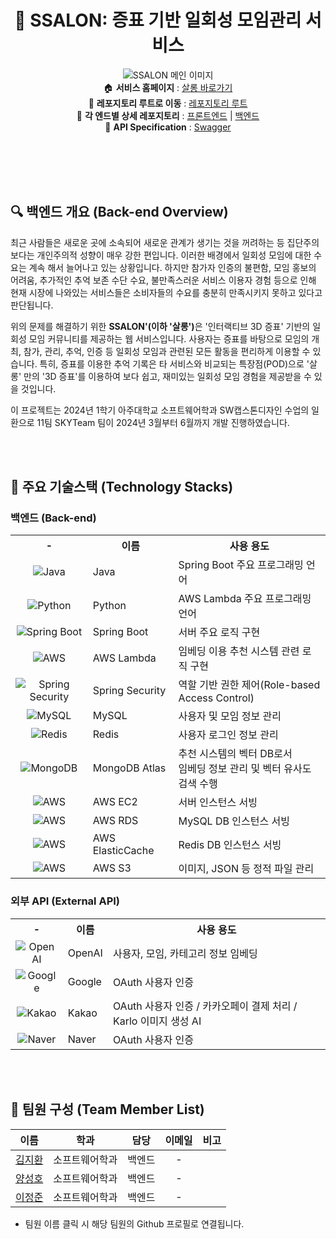 <div align="center">
    
# :dancers: SSALON: 증표 기반 일회성 모임관리 서비스
![SSALON 메인 이미지](https://i.imgur.com/OVJeDPd.png)  
:house: **서비스 홈페이지** : [살롱 바로가기](https://ssalon.co.kr)  
:open_file_folder: **레포지토리 루트로 이동** : [레포지토리 루트](/)  
:open_file_folder: **각 엔드별 상세 레포지토리** : [프론트엔드](/front-end) | [백엔드](/back-end)  
:key: **API Specification** : [Swagger](https://ssalon.co.kr/swagger-ui/index.html#/)  

</div> <br><br><br><br>

## 🔍 백엔드 개요 (Back-end Overview)
최근 사람들은 새로운 곳에 소속되어 새로운 관계가 생기는 것을 꺼려하는 등 집단주의 보다는 개인주의적 성향이 매우 강한 편입니다. 이러한 배경에서 일회성 모임에 대한 수요는 계속 해서 늘어나고 있는 상황입니다. 하지만 참가자 인증의 불편함, 모임 홍보의 어려움, 추가적인 추억 보존 수단 수요, 불만족스러운 서비스 이용자 경험 등으로 인해 현재 시장에 나와있는 서비스들은 소비자들의 수요를 충분히 만족시키지 못하고 있다고 판단됩니다.  

위의 문제를 해결하기 위한 <strong>SSALON'(이하 '살롱')</strong>은 '인터랙티브 3D 증표' 기반의 일회성 모임 커뮤니티를 제공하는 웹 서비스입니다. 사용자는 증표를 바탕으로 모임의 개최, 참가, 관리, 추억, 인증 등 일회성 모임과 관련된 모든 활동을 편리하게 이용할 수 있습니다. 특히, 증표를 이용한 추억 기록은 타 서비스와 비교되는 특장점(POD)으로 '살롱' 만의 '3D 증표'를 이용하여 보다 쉽고, 재미있는 일회성 모임 경험을 제공받을 수 있을 것입니다.  

이 프로젝트는 2024년 1학기 아주대학교 소프트웨어학과 SW캡스톤디자인 수업의 일환으로 11팀 SKYTeam 팀이 2024년 3월부터 6월까지 개발 진행하였습니다.  

<br><br>

## 🔧 주요 기술스택 (Technology Stacks)
### 백엔드 (Back-end)
<table>
    <tr>
        <th><center>-</center></th>
        <th align="center"><center>이름</center></th>
        <th>사용 용도</th>
    </tr>
    <tr>
        <td><center><img align="top" src="https://img.shields.io/badge/java-%23ED8B00.svg?style=for-the-badge&logo=openjdk&logoColor=white" alt="Java"></center></td>
        <td valign="">Java</td>
        <td valign="">Spring Boot 주요 프로그래밍 언어</td>
    </tr>
    <tr>
        <td><center><img align="top" src="https://img.shields.io/badge/python-3670A0?style=for-the-badge&logo=python&logoColor=ffdd54" alt="Python"></center></td>
        <td valign="">Python</td>
        <td valign="">AWS Lambda 주요 프로그래밍 언어</td>
    </tr>
    <tr>
        <td><center><img align="top" src="https://img.shields.io/badge/Spring%20Boot-6DB33F?style=for-the-badge&logo=Spring%20Boot&logoColor=white" alt="Spring Boot"></center></td>
        <td valign="">Spring Boot</td>
        <td valign="">서버 주요 로직 구현</td>
    </tr>
    <tr>
        <td><center><img align="top" src="https://img.shields.io/badge/AWS-%23FF9900.svg?style=for-the-badge&logo=amazon-aws&logoColor=white" alt="AWS"></center></td>
        <td valign="">AWS Lambda</td>
        <td valign="">임베딩 이용 추천 시스템 관련 로직 구현</td>
    </tr>
    <tr>
        <td><center><img align="top" src="https://img.shields.io/badge/Spring_Security-6DB33F?style=for-the-badge&logo=Spring-Security&logoColor=white" alt="Spring Security"></center></td>
        <td valign="">Spring Security</td>
        <td valign="">역할 기반 권한 제어(Role-based Access Control)</td>
    </tr>
    <tr>
        <td><center><img align="top" src="https://img.shields.io/badge/mysql-4479A1.svg?style=for-the-badge&logo=mysql&logoColor=white" alt="MySQL"></center></td>
        <td valign="">MySQL</td>
        <td valign="">사용자 및 모임 정보 관리</td>
    </tr>
    <tr>
        <td><center><img align="top" src="https://img.shields.io/badge/redis-%23DD0031.svg?style=for-the-badge&logo=redis&logoColor=white" alt="Redis"></center></td>
        <td valign="">Redis</td>
        <td valign="">사용자 로그인 정보 관리</td>
    </tr>
    <tr>
        <td><center><img align="top" src="https://img.shields.io/badge/MongoDB-%234ea94b.svg?style=for-the-badge&logo=mongodb&logoColor=white" alt="MongoDB"></center></td>
        <td valign="">MongoDB Atlas</td>
        <td valign="">추천 시스템의 벡터 DB로서<br>임베딩 정보 관리 및 벡터 유사도 검색 수행</td>
    </tr>
    <tr>
        <td><center><img align="top" src="https://img.shields.io/badge/AWS-%23FF9900.svg?style=for-the-badge&logo=amazon-aws&logoColor=white" alt="AWS"></center></td>
        <td valign="">AWS EC2</td>
        <td valign="">서버 인스턴스 서빙</td>
    </tr>
    <tr>
        <td><center><img align="top" src="https://img.shields.io/badge/AWS-%23FF9900.svg?style=for-the-badge&logo=amazon-aws&logoColor=white" alt="AWS"></center></td>
        <td valign="">AWS RDS</td>
        <td valign="">MySQL DB 인스턴스 서빙</td>
    </tr>
    <tr>
        <td><center><img align="top" src="https://img.shields.io/badge/AWS-%23FF9900.svg?style=for-the-badge&logo=amazon-aws&logoColor=white" alt="AWS"></center></td>
        <td valign="">AWS ElasticCache</td>
        <td valign="">Redis DB 인스턴스 서빙</td>
    </tr>
    <tr>
        <td><center><img align="top" src="https://img.shields.io/badge/AWS-%23FF9900.svg?style=for-the-badge&logo=amazon-aws&logoColor=white" alt="AWS"></center></td>
        <td valign="">AWS S3</td>
        <td valign="">이미지, JSON 등 정적 파일 관리</td>
    </tr>
</table>

### 외부 API (External API)
<table>
    <tr>
        <th><center>-</center></th>
        <th align="center"><center>이름</center></th>
        <th>사용 용도</th>
    </tr>
    <tr>
        <td><center><img align="top" src="https://img.shields.io/badge/OpenAI-74aa9c?style=for-the-badge&logo=openai&logoColor=white" alt="OpenAI"></center></td>
        <td valign="">OpenAI</td>
        <td valign="">사용자, 모임, 카테고리 정보 임베딩</td>
    </tr>
    <tr>
        <td><center><img align="top" src="https://img.shields.io/badge/google-4285F4?style=for-the-badge&logo=google&logoColor=white" alt="Google"></center></td>
        <td valign="">Google</td>
        <td valign="">OAuth 사용자 인증</td>
    </tr>
    <tr>
        <td><center><img align="top" src="https://img.shields.io/badge/kakao-ffcd00.svg?style=for-the-badge&logo=kakao&logoColor=000000" alt="Kakao"></center></td>
        <td valign="">Kakao</td>
        <td valign="">OAuth 사용자 인증 / 카카오페이 결제 처리 / Karlo 이미지 생성 AI</td>
    </tr>
    <tr>
        <td><center><img align="top" src="https://img.shields.io/badge/naver-00C300?style=for-the-badge&logo=naver&logoColor=white" alt="Naver"></center></td>
        <td valign="">Naver</td>
        <td valign="">OAuth 사용자 인증</td>
    </tr>
</table>

<br><br>

## 👥 팀원 구성 (Team Member List)

|  이름  |      학과      |    담당    | 이메일 | 비고 |
| :----: | :------------: | :--------: | :--: | --- |
| [김지환](https://github.com/jihwankim129) | 소프트웨어학과 |   백엔드   |  -  |  |
| [양성호](https://github.com/SyingSHY) | 소프트웨어학과 |   백엔드   |  -  |  |
| [이정준](https://github.com/lee1684) | 소프트웨어학과 |   백엔드   |  -  |  |

+ 팀원 이름 클릭 시 해당 팀원의 Github 프로필로 연결됩니다.
